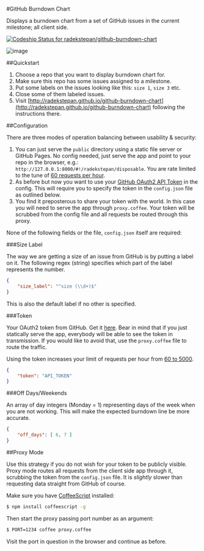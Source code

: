 #GitHub Burndown Chart

Displays a burndown chart from a set of GitHub issues in the current milestone; all client side.

[ ![Codeship Status for radekstepan/github-burndown-chart](https://www.codeship.io/projects/d69f4420-e5b0-0130-bbae-1632ddfb80f8/status?branch=rework)](https://www.codeship.io/projects/5855)

![image](https://raw.github.com/radekstepan/github-burndown-chart/master/example.png)

##Quickstart

1. Choose a repo that you want to display burndown chart for.
1. Make sure this repo has some issues assigned to a milestone.
1. Put some labels on the issues looking like this: `size 1`, `size 3` etc.
1. Close some of them labeled issues.
1. Visit [http://radekstepan.github.io/github-burndown-chart](http://radekstepan.github.io/github-burndown-chart) following the instructions there.

##Configuration

There are three modes of operation balancing between usability & security:

1. You can just serve the `public` directory using a static file server or GitHub Pages. No config needed, just serve the app and point to your repo in the browser, e.g.: `http://127.0.0.1:8000/#!/radekstepan/disposable`. You are rate limited to the tune of [60 requests per hour](http://developer.github.com/v3/#rate-limiting).
1. As before but now you want to use your [GitHub OAuth2 API Token](http://developer.github.com/v3/#authentication) in the config. This will require you to specify the token in the `config.json` file as outlined below.
1. You find it preposterous to share your token with the world. In this case you will need to serve the app through `proxy.coffee`. Your token will be scrubbed from the config file and all requests be routed through this proxy.

None of the following fields or the file, `config.json` itself are required:

###Size Label

The way we are getting a size of an issue from GitHub is by putting a label on it. The following regex (string) specifies which part of the label represents the number.

```json
{
    "size_label": "^size (\\d+)$"
}
```

This is also the default label if no other is specified.

###Token

Your OAuth2 token from GitHub. Get it [here](https://github.com/settings/applications). Bear in mind that if you just statically serve the app, everybody will be able to see the token in transmission. If you would like to avoid that, use the `proxy.coffee` file to route the traffic.

Using the token increases your limit of requests per hour from [60 to 5000](http://developer.github.com/v3/#rate-limiting).

```json
{
    "token": "API_TOKEN"
}
```

###Off Days/Weekends

An array of day integers (Monday = 1) representing days of the week when you are not working. This will make the expected burndown line be more accurate.

```json
{
    "off_days": [ 6, 7 ]
}
```

##Proxy Mode

Use this strategy if you do not wish for your token to be publicly visible. Proxy mode routes all requests from the client side app through it, scrubbing the token from the `config.json` file. It is *slightly* slower than requesting data straight from GitHub of course.

Make sure you have [CoffeeScript](http://coffeescript.org/) installed:

```bash
$ npm install coffeescript -g
```

Then start the proxy passing port number as an argument:

```bash
$ PORT=1234 coffee proxy.coffee
```

Visit the port in question in the browser and continue as before.